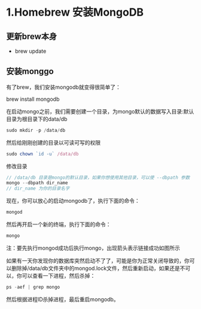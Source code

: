 # 1.Homebrew 安装MongoDB

## 更新brew本身

* brew update

## 安装monggo

有了brew，我们安装mongodb就变得很简单了：

brew install mongodb

在启动mongo之前，我们需要创建一个目录，为mongo默认的数据写入目录:默认目录为根目录下的data/db
```js
sudo mkdir -p /data/db
```

然后给刚刚创建的目录以可读可写的权限

```js
sudo chown `id -u` /data/db
```


修改目录

```js
// /data/db 目录是mongo的默认目录，如果你想使用其他目录，可以使 --dbpath 参数
mongo --dbpath dir_name
// dir_name 为你的目录名字
```

现在，你可以放心的启动mongodb了，执行下面的命令：

```js
mongod
```

然后再开启一个新的终端，执行下面的命令：
```js
mongo
```
注：要先执行mongod成功后执行mongo，出现箭头表示链接成功如图所示

如果有一天你发现你的数据库突然启动不了了，可能是你为正常关闭导致的，你可以删除掉/data/db文件夹中的mongod.lock文件，然后重新启动，如果还是不可以，你可以查看一下进程，然后杀掉：
```js
ps -aef | grep mongo
```
然后根据进程ID杀掉进程，最后重启mongodb。
